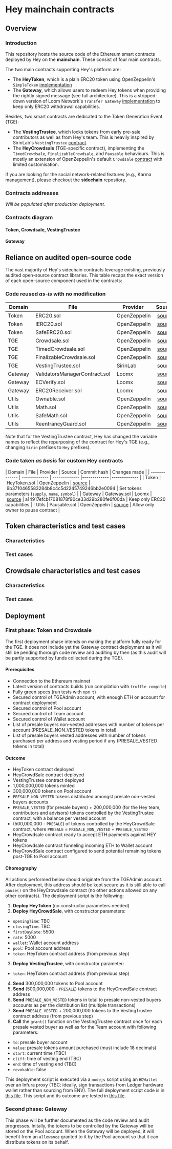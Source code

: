 # Hey mainchain contracts

## Overview

### Introduction
This repository hosts the source code of the Ethereum smart contracts deployed by Hey on the **mainchain**. These consist of four main contracts.

The two main contracts supporting Hey's platform are:
- The **HeyToken**, which is a plain ERC20 token using OpenZeppelin's `SimpleToken` [implementation](https://github.com/OpenZeppelin/openzeppelin-solidity/blob/67dac7ae9960fd1790671a315cde56c901db5271/contracts/examples/SimpleToken.sol)
- The **Gateway**, which allows users to redeem Hey tokens when providing the rightly signed message (see full architecture). This is a stripped-down version of Loom Network's `Transfer Gateway` [implementation](https://github.com/loomnetwork/transfer-gateway-example/blob/master/truffle-ethereum/contracts/Gateway.sol) to keep only ERC20 withdrawal capabilities.

Besides, two smart contracts are dedicated to the Token Generation Event (TGE):
- The **VestingTrustee**, which locks tokens from early pre-sale contributors as well as from Hey's team. This is heavily inspired by SirinLab's `VestingTrustee` [contract](https://github.com/sirin-labs/crowdsale-smart-contract/blob/master/contracts/SirinVestingTrustee.sol).
- The **HeyCrowdsale** (TGE-specific contract), implementing the `TimedCrowdsale`, `FinalizableCrowdsale`, and `Pausable` behaviours. This is mostly an extension of OpenZeppelin's default `Crowdsale` [contract](https://github.com/OpenZeppelin/openzeppelin-solidity/blob/master/contracts/crowdsale/Crowdsale.sol) with limited customisation.

If you are looking for the social network-related features (e.g., Karma management), please checkout the **sidechain** repository.

### Contracts addresses
*Will be populated after production deployment.*

### Contracts diagram

#### Token, Crowdsale, VestingTrustee

#### Gateway

## Reliance on audited open-source code
The vast majority of Hey's sidechain contracts leverage existing, previously audited open-source contract libraries. This table recaps the exact version of each open-source component used in the contracts:

### Code reused *as-is* with no modification

| Domain | File        | Provider           | Source  | Commit hash |
| ------------- | ------------- | ------------- |------------- |------------- |
| Token | ERC20.sol | OpenZeppelin | [source](https://github.com/OpenZeppelin/openzeppelin-solidity/blob/master/contracts/token/ERC20/ERC20.sol) | fd4de776519e2bd64dc6ac0efb87e0f603c6608f |
| Token | IERC20.sol | OpenZeppelin | [source](https://github.com/OpenZeppelin/openzeppelin-solidity/blob/master/contracts/token/ERC20/IERC20.sol) | 9b3710465583284b8c4c5d2245749246bb2e0094 |
| Token | SafeERC20.sol | OpenZeppelin | [source](https://github.com/OpenZeppelin/openzeppelin-solidity/blob/master/contracts/token/ERC20/SafeERC20.sol) | bbe804a14bf901bc5f1742ec58665d4b5fd1a2c4 |
| TGE | Crowdsale.sol | OpenZeppelin | [source](https://github.com/OpenZeppelin/openzeppelin-solidity/blob/master/contracts/crowdsale/Crowdsale.sol) | 6d415c508be94ef8391ed6525df365452466da76 |
| TGE | TimedCrowdsale.sol | OpenZeppelin | [source](https://github.com/OpenZeppelin/openzeppelin-solidity/blob/master/contracts/crowdsale/validation/TimedCrowdsale.sol) | 1c5f16ae2659c3c158baebff077cc414fd9c5991 |
| TGE | FinalizableCrowdsale.sol | OpenZeppelin | [source](https://github.com/OpenZeppelin/openzeppelin-solidity/blob/master/contracts/crowdsale/distribution/FinalizableCrowdsale.sol) | 5bb865218f02a01d0521c9d9a947cdf4bd32e74c |
| TGE | VestingTrustee.sol | SirinLab | [source](https://github.com/sirin-labs/crowdsale-smart-contract/blob/master/contracts/SirinVestingTrustee.sol) | 98ed666c19b77f044e05d8bcec47d62b3e21f88f |
| Gateway | ValidatorsManagerContract.sol | Loomx | [source](https://github.com/loomnetwork/transfer-gateway-example/blob/master/truffle-ethereum/contracts/ValidatorManagerContract.sol) | 24ef3c019441c293f2677b273b8eaa37cabc3c91 |
| Gateway | ECVerify.sol | Loomx | [source](https://github.com/loomnetwork/transfer-gateway-example/blob/master/truffle-ethereum/contracts/ECVerify.sol) | 24ef3c019441c293f2677b273b8eaa37cabc3c91 |
| Gateway | ERC20Receiver.sol | Loomx | [source](https://github.com/loomnetwork/transfer-gateway-example/blob/master/truffle-ethereum/contracts/ERC20Receiver.sol) | 24ef3c019441c293f2677b273b8eaa37cabc3c91 |
| Utils | Ownable.sol | OpenZeppelin | [source](https://github.com/OpenZeppelin/openzeppelin-solidity/blob/master/contracts/ownership/Ownable.sol) | 96d6103e0b70c5a09005bc77cf5bb9310fb90ac3 |
| Utils | Math.sol | OpenZeppelin | [source](https://github.com/OpenZeppelin/openzeppelin-solidity/blob/master/contracts/math/Math.sol) | a3e312d133f9df1942b96b39cd007c883cd0331f |
| Utils | SafeMath.sol | OpenZeppelin | [source](https://github.com/OpenZeppelin/openzeppelin-solidity/blob/master/contracts/math/SafeMath.sol) | 9b3710465583284b8c4c5d2245749246bb2e0094 |
| Utils | ReentrancyGuard.sol | OpenZeppelin | [source](https://github.com/OpenZeppelin/openzeppelin-solidity/blob/master/contracts/utils/ReentrancyGuard.sol) | 6d415c508be94ef8391ed6525df365452466da76 |

Note that for the VestingTrustee contract, Hey has changed the variable names to reflect the repurposing of the contract for Hey's TGE (e.g., changing `Sirin` prefixes to `Hey` prefixes).

### Code taken *as basis* for custom Hey contracts

| Domain | File        | Provider           | Source  | Commit hash | Changes made |
| ------------- | ------------- | ------------- |------------- |------------- |
| Token | HeyToken.sol | OpenZeppelin | [source](https://github.com/OpenZeppelin/openzeppelin-solidity/blob/master/contracts/examples/SimpleToken.sol) | 9b3710465583284b8c4c5d2245749246bb2e0094 | Set tokens parameters (`supply`, `name`, `symbol`) |
| Gateway | Gateway.sol | Loomx | [source](https://github.com/loomnetwork/transfer-gateway-example/blob/master/truffle-ethereum/contracts/Gateway.sol) | a14917efcb17081878f90ce33d29b280fe6f00da | Keep only ERC20 capabilities |
| Utils | Pausable.sol | OpenZeppelin | [source]() | Allow only owner to pause contract |

## Token characteristics and test cases

### Characteristics

### Test cases

## Crowdsale characteristics and test cases

### Characteristics

### Test cases

## Deployment

### First phase: Token and Crowdsale
The first deployment phase intends on making the platform fully ready for the TGE. It does not include yet the Gateway contract deployment as it will still be pending thorough code review and auditing by then (as this audit will be partly supported by funds collected during the TGE).

#### Prerequisites
- Connection to the Ethereum mainnet
- Latest version of contracts builds (run compilation with `truffle compile`)
- Fully green specs (run tests with `npm t`)
- Secured control of TGEAdmin account, with enough ETH on account for contract deployment
- Secured control of Pool account
- Secured control of Team account
- Secured control of Wallet account
- List of presale buyers non-vested addresses with number of tokens per account (PRESALE_NON_VESTED tokens in total)
- List of presale buyers vested addresses with number of tokens purchased per address and vesting period if any (PRESALE_VESTED tokens in total)

#### Outcome
- HeyToken contract deployed
- HeyCrowdSale contract deployed
- VestingTrustee contract deployed
- 1,000,000,000 tokens minted
- 300,000,000 tokens on Pool account
- `PRESALE_NON_VESTED` tokens distributed amongst presale non-vested buyers accounts
- `PRESALE_VESTED` (for presale buyers) + 200,000,000 (for the Hey team, contributors and advisors) tokens controlled by the VestingTrustee contract, with a balance per vested account
- (500,000,000 - `PRESALE`) of tokens controlled by the HeyCrowdSale contract, where `PRESALE` = `PRESALE_NON_VESTED` + `PRESALE_VESTED`
- HeyCrowdsale contract ready to accept ETH payments against HEY tokens
- HeyCrowdsale contract funneling incoming ETH to Wallet account
- HeyCrowdSale contract configured to send potential remaining tokens post-TGE to Pool account

#### Choreography

All actions performed below should originate from the TGEAdmin account. After deployment, this address should be kept secure as it is still able to call `pause()` on the HeyCrowdsale contract (no other actions allowed on any other contracts). The deployment script is the following:

1. **Deploy HeyToken** (no constructor parameters needed)
2. **Deploy HeyCrowdSale**, with constructor parameters:
  - `openingTime`: TBC
  - `closingTime`: TBC
  - `firstDayRate`: 5500
  - `rate`: 5000
  - `wallet`: Wallet account address
  - `pool`: Pool account address
  - `token`: HeyToken contract address (from previous step)
3. **Deploy VestingTrustee**, with constructor parameter:
  - `token`: HeyToken contract address (from previous step)
4. **Send** 300,000,000 tokens to Pool account
5. **Send** (500,000,000 - `PRESALE`) tokens to the HeyCrowdSale contract address
6. **Send** `PRESALE_NON_VESTED` tokens in total to presale non-vested buyers accounts as per the distribution list (multiple transactions)
7. **Send** `PRESALE_VESTED` + 200,000,000 tokens to the VestingTrustee contract address (from previous step)
8. **Call** the `grant()` function on the VestingTrustee contract once for each presale vested buyer as well as for the Team account with following parameters:
  - `to`: presale buyer account
  - `value`: presale tokens amount purchased (must include 18 decimals)
  - `start`: current time (TBC)
  - `cliff`: time of vesting end (TBC)
  - `end`: time of vesting end (TBC)
  - `revokable`: false

This deployment script is executed via a `nodejs` script using an `HDWallet` over an Infura proxy (TBC: ideally, sign transactions from Ledger hardware wallet rather than sourcing from ENV). The full deployment script code is in [this file](TODO). This script and its outcome are tested in [this file](TODO).

### Second phase: Gateway
This phase will be further documented as the code review and audit progresses. Initally, the tokens to be controlled by the Gateway will be stored on the Pool account. When the Gateway will be deployed, it will benefit from an `allowance` granted to it by the Pool account so that it can distribute tokens on its behalf.
